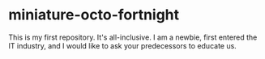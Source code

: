 # miniature-octo-fortnight
This is my first repository. It's all-inclusive.
I am a newbie, first entered the IT industry, and I would like to ask your predecessors to educate us.
